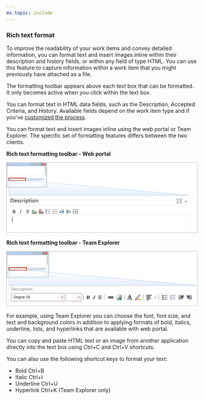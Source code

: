 ```yaml
---
ms.topic: include
---
```


<a id="rich-text"></a>
### Rich text format  

To improve the readability of your work items and convey detailed information, you can format text and insert images inline within their description and history fields, or within any field of type HTML. You can use this feature to capture information within a work item that you might previously have attached as a file.

The formatting toolbar appears above each text box that can be formatted. It only becomes active when you click within the text box. 

You can format text in HTML data fields, such as the Description, Accepted Criteria, and History. Available fields depend on the work item type and if you've [customized the process](../../organizations/settings/work/customize-process.md). 

You can format text and insert images inline using the web portal or Team Explorer. The specific set of formatting features differs between the two clients. 

**Rich text formatting toolbar - Web portal**  

![Rich text tool bar - web portal](_img/rich-text-ui-web-portal.png)   


**Rich text formatting toolbar - Team Explorer**  

![Rich text tool bar - Team Explorer](_img/rich-text-ui-te.png)

For example, using Team Explorer you can choose the font, font size, and text and background colors in addition to applying formats of bold, italics, underline, lists, and hyperlinks that are available with web portal.

You can copy and paste HTML text or an image from another application directly into the text box using Ctrl+C and Ctrl+V shortcuts.

You can also use the following shortcut keys to format your text:
- Bold Ctrl+B  
- Italic Ctrl+I  
- Underline Ctrl+U  
- Hyperlink Ctrl+K  (Team Explorer only)